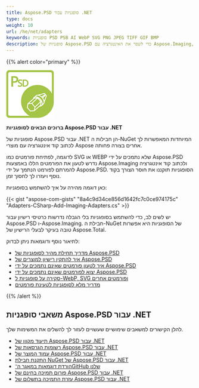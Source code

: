 ```yaml
---
title: Aspose.PSD סופגניות עבור .NET
type: docs
weight: 10
url: /he/net/adapters
keywords: סופגניות PSD PSB AI WebP SVG PNG JPEG TIFF GIF BMP
description: סופגניות של Aspose.PSD כדי לשפר את האינטגרציה עם Aspose.Imaging, בדרך נוחה ומהירה יותר. פתוח לעריכה בסגנון דומה לפוטושופ, ניתן לעבוד עם פורמטים נוספים כמו PSD, PSB, AI, WebP, SVG, PNG, JPEG, TIFF, GIF ו־BMP באמצעות קוד C#. אין צורך בהתקנה של Adobe Photoshop או Illustrator. רק צריך להוסיף את חבילת ה-NuGet כרפרנס. אינטגרציה חלקה עם ספריות Imaging.
---
```


{{% alert color="primary" %}} 

**![לוגו מוצר Aspose.PSD עבור .NET](aspose_psd-for-net-adapter.png)**

**ברוכים הבאים לסופגניות Aspose.PSD עבור .NET**

סופגניות של Aspose.PSD עבור .NET הן חבילות ה-NuGet המיוחדות המאפשרות לך לכתוב קוד אינטגרציה עם מוצרי Aspose אחרים בצורה פחותה.

לדוגמה, לפתיחת פורמטים כמו SVG או WEBP שלא נתמכים על ידי Aspose.PSD נדרש לטעון את הפורמטים הללו באמצעות Aspose.Imaging ולכתוב קוד אינטגרציה להמרתם לפורמט הנתמך על ידי Aspose.PSD. הסופגניות תוקננו את חוסר הצורך בקוד נוסף ויעזרו לך לחסוך זמן.

כאן דוגמה מהירה על איך להשתמש בסופגניות:

{{< gist "aspose-com-gists" "8a4c9d34ce856d1642fc7c0ce974175c" "Adapters-CSharp-Add-Imaging-Adapters.cs" >}}

יש לשים לב, כדי להשתמש בסופגניות בלי הגבלה נדרשות כרטיסי רישיון עבור Aspose.PSD ו-Aspose.Imaging. חבילת ה-NuGet של הסופגניות היא אפשרות טובה בעיקר לבעלי הרישיון של Aspose.Total.

לתיאור נוסף ודוגמאות ניתן לבדוק:
- [מדריך תחילת מהיר לסופגניות של Aspose.PSD](/he/psd/net/adapters/quick-start)
- [איך להתקין רישיון למוצרים של Aspose.PSD](/he/psd/net/adapters/license)
- [איך לטעון פורמטים שאינם נתמכים על ידי Aspose.PSD](/he/psd/net/adapters/load-unsupported-formats)
- [יצוא לפורמטים שאינם נתמכים על ידי Aspose.PSD](/he/psd/net/adapters/export-to-unsupported-formats)
- [סקירה על סופגניות ל-WebP, SVG ופורמטים אחרים](/he/psd/net/adapters/working-with-webp-svg-formats-overview)
- [מדריך מלא לסופגניות לטעינת פורמטים](/he/psd/net/adapters/full-manual)

{{% /alert %}} 

## **משאבי סופגניות Aspose.PSD עבור .NET**

להלן הקישורים למשאבים שימושיים שעשויים לעזור לך להשלים את המשימות שלך.

- [תיעוד מקוון של Aspose.PSD עבור .NET](/he/psd/net/adapters)
- [רשומות הגרסאות של Aspose.PSD עבור .NET](/he/psd/net/adapters/release-notes/)
- [עמוד המוצר של Aspose.PSD עבור .NET](https://products.aspose.com/psd/net)
- [התקנת חבילת NuGet של Aspose.PSD עבור .NET](https://www.nuget.org/packages/Aspose.PSD.Adapters.Imaging/)
- [הורדת דוגמאות במאגר ה־GitHub שלנו](https://github.com/aspose-psd/Aspose.PSD-for-.NET)
- [פורום תמיכה בחינם של Aspose.PSD עבור .NET](https://forum.aspose.com/c/psd)
- [עזרת התמיכה בתשלום של Aspose.PSD עבור .NET](https://helpdesk.aspose.com/)


